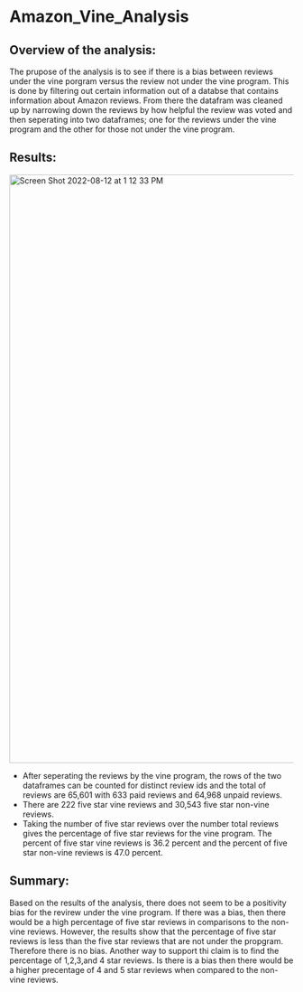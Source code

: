 # Amazon_Vine_Analysis

## Overview of the analysis: 
The prupose of the analysis is to see if there is a bias between reviews under the vine porgram versus the review not under the vine program. This is done by filtering out certain information out of a databse that contains information about Amazon reviews. From there the datafram was cleaned up by narrowing down the reviews by how helpful the review was voted and then seperating into two dataframes; one for the reviews under the vine program and the other for those not under the vine program. 

## Results: 
<img width="1042" alt="Screen Shot 2022-08-12 at 1 12 33 PM" src="https://user-images.githubusercontent.com/102255823/184410638-48586d72-0536-42fa-ab36-200024f9f390.png">

- After seperating the reviews by the vine program, the rows of the two dataframes can be counted for distinct review ids and the total of reviews are 65,601 with 633 paid reviews and 64,968 unpaid reviews. 
- There are 222 five star vine reviews and 30,543 five star non-vine reviews. 
- Taking the number of five star reviews over the number total reviews gives the percentage of five star reviews for the vine program. The percent of five star vine reviews is 36.2 percent and the percent of five star non-vine reviews is 47.0 percent. 

## Summary: 
Based on the results of the analysis, there does not seem to be a positivity bias for the revirew under the vine program. If there was a bias, then there would be a high percentage of five star reviews in comparisons to the non-vine reviews. However, the results show that the percentage of five star reviews is less than the five star reviews that are not under the propgram. Therefore there is no bias. Another way to support thi claim is to find the percentage of 1,2,3,and 4 star reviews. Is there is a bias then there would be a higher precentage of 4 and 5 star reviews when compared to the non-vine reviews. 

